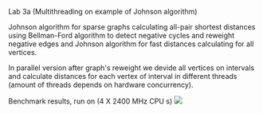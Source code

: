 Lab 3a (Multithreading on example of Johnson algorithm)

Johnson algorithm for sparse graphs calculating all-pair shortest distances using Bellman-Ford algorithm to detect negative cycles and reweight negative edges and Johnson algorithm for fast distances calculating for all vertices.


In parallel version after graph's reweight we devide all vertices on intervals and calculate distances for each vertex of interval in different threads (amount of threads depends on hardware concurrency).


Benchmark results, run on (4 X 2400 MHz CPU s)
![](https://www.onlinecharttool.com/graph/view/56bc52ab48d5.png)
